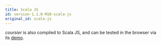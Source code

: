 ```yaml
---
title: Scala JS
id: version-1.1.0-M10-scala-js
original_id: scala-js
---
```


*coursier* is also compiled to Scala JS, and can be tested in the browser via its
[demo](../demo).
